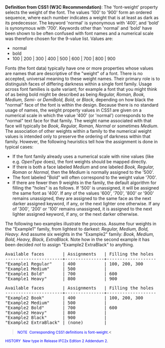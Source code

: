 ﻿**Definition
from CSS1 (W3C
Recommendation)**: The 'font-weight' property selects the weight of the font. The values '100' to '900' form an ordered sequence, where each number indicates a weight that is at least as dark as its predecessor. The keyword 'normal' is synonymous with '400', and 'bold' is synonymous with '700'. Keywords other than 'normal' and 'bold' have been shown to be often confused with font names and a numerical scale was therefore chosen for the 9-value list. Values are:

* normal 
* bold 
* 100 | 200 | 300 | 400 | 500 | 600 | 700 | 800 | 900


Fonts (the font data) typically have one or more properties whose
values are names that are descriptive of the "weight" of a font. There
is no accepted, universal meaning to these weight names. Their primary
role is to distinguish faces of differing darkness within a single
font family. Usage across font families is quite variant; for example
a font that you might think of as being bold might be described as
being _Regular, Roman, Book, Medium, Semi-_ or _DemiBold,
Bold,_ or _Black,_ depending on how black
the "normal" face
of the font is within the design. Because there is no standard usage
of names, the weight property values in CSS1 are given on a numerical
scale in which the value '400' (or 'normal') corresponds to the
"normal" text face for that family. The weight name associated with
that face will typically be _Book, Regular, Roman, Normal_
or
sometimes _Medium_.
The association of other weights within a family to the numerical weight values is intended only to preserve the ordering of darkness within that family. However, the following heuristics tell how the assignment is done in typical cases:

* If the font family already uses a numerical scale with nine values (like e.g. _OpenType_ does), the font weights should be mapped directly. 
* If there is both a face labeled _Medium_ and one labeled _Book, Regular, Roman_ or _Normal,_ then the _Medium_ is normally assigned to the '500'. 
* The font labeled "Bold" will often correspond to the weight value '700'. 
* If there are fewer then 9 weights in the family, the default algorithm for filling the "holes" is as follows. If '500' is unassigned, it will be assigned the same font as '400'. If any of the values '600', '700', '800' or '900' remains unassigned, they are assigned to the same face as the next darker assigned keyword, if any, or the next lighter one otherwise. If any of '300', '200' or '100' remains unassigned, it is assigned to the next lighter assigned keyword, if any, or the next darker otherwise. 

The following two examples illustrate the process. Assume four weights in the "Example1" family, from lightest to darkest: _Regular, Medium, Bold, Heavy._ And assume six weights in the "Example2" family: _Book, Medium, Bold, Heavy, Black,
ExtraBlack._ Note how in the second example it has been decided _not_ to assign "Example2 ExtraBlack" to anything.

<pre>Available faces       | Assignments   | Filling the holes<br>----------------------+---------------+-------------------<br>"Example1 Regular"    | 400           | 100, 200, 300<br>"Example1 Medium"     | 500           |<br>"Example1 Bold"       | 700           | 600<br>"Example1 Heavy"      | 800           | 900<br></pre><pre>Available faces       | Assignments   | Filling the holes<br>----------------------+---------------+-------------------<br>"Example2 Book"       | 400           | 100, 200, 300<br>"Example2 Medium"     | 500           |<br>"Example2 Bold"       | 700           | 600 <br>"Example2 Heavy"      | 800           |<br>"Example2 Black"      | 900           |<br>"Example2 ExtraBlack" | (none)        |<br></pre>  
> <small><font color="#0000ff">NOTE&nbsp;
Corresponding CSS1 definitions is font-weight.</font></small><

> <small>
  <font color="#0000ff">HISTORY&nbsp;
New type in
Release IFC2x
Edition 2 Addendum 2.</font>
  </small>
